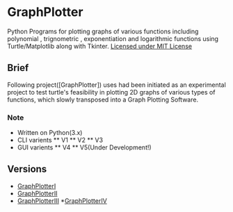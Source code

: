 # GraphPlotter
Python Programs for plotting graphs of various functions including polynomial , trignometric , exponentiation and logarithmic functions using Turtle/Matplotlib along with Tkinter.
[Licensed  under MIT License](https://github.com/YasirAhmad-EccentriX/GraphPlotter/blob/master/LICENSE)
## Brief
Following project([GraphPlotter]) uses had been initiated as an experimental project to test turtle's feasibility in plotting 2D graphs of various types of functions, which slowly transposed into a Graph Plotting Software.

### Note
 * Written on Python(3.x)
 * CLI varients
 ** V1
 ** V2
 ** V3
 * GUI varients
 ** V4
 ** V5(Under Development!)

## Versions
* [GraphPlotterI](https://github.com/YasirAhmad-EccentriX/GraphPlotter/blob/master/GraphPlotter1.0.py)
* [GraphPlotterII](https://github.com/YasirAhmad-EccentriX/GraphPlotter/blob/master/GraphPlotter2.0.py)
* [GraphPlotterIII](https://github.com/YasirAhmad-EccentriX/GraphPlotter/blob/master/GraphPlotter3.0.py)
*[GraphPlotterIV](https://github.com/YasirAhmad-EccentriX/GraphPlotter/blob/master/GraphPlotter4.0.py)
